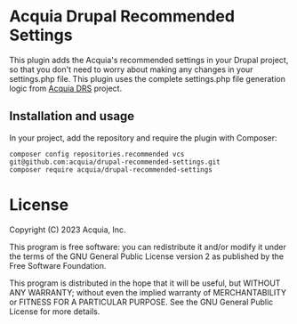 # Acquia Drupal Recommended Settings
This plugin adds the Acquia's recommended settings in your Drupal project, so that you don't need to worry about making any changes in your settings.php file.
This plugin uses the complete settings.php file generation logic from [Acquia DRS](https://github.com/acquia/drupal-recommended-settings) project.

## Installation and usage

In your project, add the repository and require the plugin with Composer:

```
composer config repositories.recommended vcs git@github.com:acquia/drupal-recommended-settings.git
composer require acquia/drupal-recommended-settings
```

# License

Copyright (C) 2023 Acquia, Inc.

This program is free software: you can redistribute it and/or modify it under the terms of the GNU General Public License version 2 as published by the Free Software Foundation.

This program is distributed in the hope that it will be useful, but WITHOUT ANY WARRANTY; without even the implied warranty of MERCHANTABILITY or FITNESS FOR A PARTICULAR PURPOSE.  See the GNU General Public License for more details.
